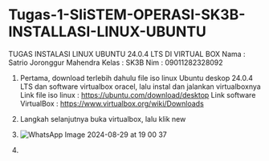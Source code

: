 # Tugas-1-SIiSTEM-OPERASI-SK3B-INSTALLASI-LINUX-UBUNTU

TUGAS INSTALASI LINUX UBUNTU 24.0.4 LTS DI VIRTUAL BOX
Nama   : Satrio Joronggur Mahendra
Kelas  : SK3B
Nim    : 09011282328092

1. Pertama, download terlebih dahulu file iso linux Ubuntu  deskop 24.0.4 LTS dan software virtualbox oracel, lalu instal dan jalankan virtualboxnya
   Link file iso linux : https://ubuntu.com/download/desktop
   Link software VirtualBox : https://www.virtualbox.org/wiki/Downloads
   
2. Langkah selanjutnya buka virtualbox, lalu klik new


3. 
   ![WhatsApp Image 2024-08-29 at 19 00 37](https://github.com/user-attachments/assets/fbb81344-8aa3-4f88-a417-abbcca5f30ae)

3. 
   
